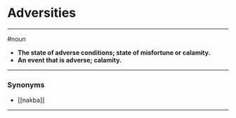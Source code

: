 # Adversities
---
#noun
- **The state of adverse conditions; state of misfortune or calamity.**
- **An event that is adverse; calamity.**
---
### Synonyms
- [[nakba]]
---
